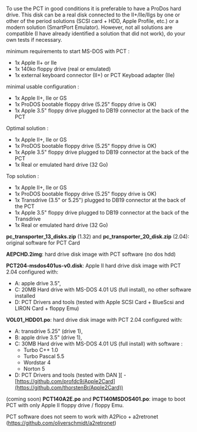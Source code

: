 To use the PCT in good conditions it is preferable to have a ProDos hard drive. This disk can be a real disk connected to the II+/IIe/IIgs by one or other of the period solutions (SCSI card + HDD, Apple Profile, etc.) or a modern solution (SmartPort Emulator). However, not all solutions are compatible (I have already identified a solution that did not work), do your own tests if necessary.  

minimum requirements to start MS-DOS with PCT :
- 1x Apple II+ or IIe
- 1x 140ko floppy drive (real or emulated)
- 1x external keyboard connector (II+) or PCT Keyboad adapter (IIe)

minimal usable configuration :
- 1x Apple II+, IIe or GS
- 1x ProDOS bootable floppy drive (5.25" floppy drive is OK)
- 1x Apple 3.5" floppy drive plugged to DB19 connector at the back of the PCT

Optimal solution :
- 1x Apple II+, IIe or GS
- 1x ProDOS bootable floppy drive (5.25" floppy drive is OK)
- 1x Apple 3.5" floppy drive plugged to DB19 connector at the back of the PCT
- 1x Real or emulated hard drive (32 Go)

Top solution :
- 1x Apple II+, IIe or GS
- 1x ProDOS bootable floppy drive (5.25" floppy drive is OK)
- 1x Transdrive (3.5" or 5.25") plugged to DB19 connector at the back of the PCT
- 1x Apple 3.5" floppy drive plugged to DB19 connector at the back of the Transdrive
- 1x Real or emulated hard drive (32 Go)

**pc_transporter_13_disks.zip** (1.32) and **pc_transporter_20_disk.zip** (2.04): original software for PCT Card  

**AEPCHD.2img**: hard drive disk image with PCT software (no dos hdd)  

**PCT204-msdos401us-v0.disk**: Apple II hard drive disk image with PCT 2.04 configured with:  
- A: apple drive 3.5",  
- C: 20MB Hard drive with MS-DOS 4.01 US (full install), no other software installed
- D: PCT Drivers and tools
(tested with Apple SCSI Card + BlueScsi and LIRON Card + floppy Emu)

**VOL01_HDD01.po**: hard drive disk image with PCT 2.04 configured with:  
- A: transdrive 5.25" (drive 1),
- B: apple drive 3.5" (drive 1),
- C: 30MB Hard drive with MS-DOS 4.01 US (full install) with software :
  - Turbo C++ 1.0
  - Turbo Pascal 5.5
  - Wordstar 4
  - Norton 5
- D: PCT Drivers and tools
(tested with DAN ][ - [https://github.com/profdc9/Apple2Card](https://github.com/thorstenBr/Apple2Card))  

(coming soon) **PCT140A2E.po** and **PCT140MSDOS401.po**: image to boot PCT with only Apple II floppy drive / floppy Emu.  

PCT software does not seem to work with A2Pico + a2retronet (https://github.com/oliverschmidt/a2retronet)
